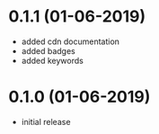# 0.1.1 (01-06-2019)

* added cdn documentation
* added badges
* added keywords

# 0.1.0 (01-06-2019)

* initial release

